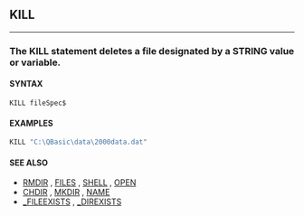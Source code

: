 ## KILL
---

### The KILL statement deletes a file designated by a STRING value or variable.

#### SYNTAX

`KILL fileSpec$`

#### EXAMPLES
```vb
KILL "C:\QBasic\data\2000data.dat"
```
  


#### SEE ALSO
* [RMDIR](./RMDIR.md) , [FILES](./FILES.md) , [SHELL](./SHELL.md) , [OPEN](./OPEN.md)
* [CHDIR](./CHDIR.md) , [MKDIR](./MKDIR.md) , [NAME](./NAME.md)
* [_FILEEXISTS](./_FILEEXISTS.md) , [_DIREXISTS](./_DIREXISTS.md)
